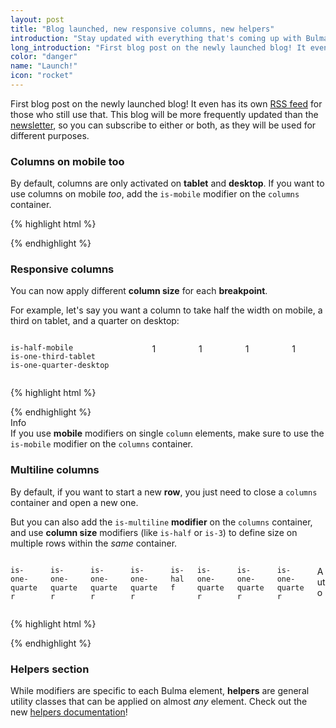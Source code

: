 ```yaml
---
layout: post
title: "Blog launched, new responsive columns, new helpers"
introduction: "Stay updated with everything that's coming up with Bulma"
long_introduction: "First blog post on the newly launched blog! It even has its own [RSS feed](/atom.xml) for those who still use that. This blog will be more frequently updated than the [newsletter](#newsletter), so you can subscribe to either or both, as they will be used for different purposes."
color: "danger"
name: "Launch!"
icon: "rocket"
---
```


First blog post on the newly launched blog! It even has its own [RSS feed](/atom.xml) for those who still use that. This blog will be more frequently updated than the [newsletter](#newsletter), so you can subscribe to either or both, as they will be used for different purposes.

### Columns on mobile too

By default, columns are only activated on **tablet** and **desktop**. If you want to use columns on mobile _too_, add the `is-mobile` modifier on the `columns` container.

{% highlight html %}
<div class="columns is-mobile">
  <div class="column"></div>
  <div class="column"></div>
  <div class="column"></div>
  <!-- etc. -->
</div>
{% endhighlight %}

### Responsive columns

You can now apply different **column size** for each **breakpoint**.

For example, let's say you want a column to take half the width on mobile, a third on tablet, and a quarter on desktop:

<div class="columns is-mobile">
  <div class="column is-half-mobile is-one-third-tablet is-one-quarter-desktop">
    <p class="notification is-info">
      <code>is-half-mobile</code><br>
      <code>is-one-third-tablet</code><br>
      <code>is-one-quarter-desktop</code>
    </p>
  </div>
  <div class="column">
    <p class="notification is-success">1</p>
  </div>
  <div class="column">
    <p class="notification is-warning">1</p>
  </div>
  <div class="column">
    <p class="notification is-success">1</p>
  </div>
  <div class="column">
    <p class="notification is-warning">1</p>
  </div>
</div>

{% highlight html %}
<div class="columns is-mobile">
  <div class="column is-half-mobile is-one-third-tablet is-one-quarter-desktop"></div>
  <!-- Other columns -->
</div>
{% endhighlight %}

<div class="message is-info">
  <div class="message-header">
    Info
  </div>
  <div class="message-body">
    If you use <strong>mobile</strong> modifiers on single <code>column</code> elements, make sure to use the <code>is-mobile</code> modifier on the <code>columns</code> container.
  </div>
</div>

### Multiline columns

By default, if you want to start a new **row**, you just need to close a `columns` container and open a new one.

But you can also add the `is-multiline` **modifier** on the `columns` container, and use **column size** modifiers (like `is-half` or `is-3`) to define size on multiple rows within the _same_ container.

<div class="columns is-multiline is-mobile">
  <div class="column is-one-quarter">
    <p class="notification is-info"><code>is-one-quarter</code></p>
  </div>
  <div class="column is-one-quarter">
    <p class="notification is-success"><code>is-one-quarter</code></p>
  </div>
  <div class="column is-one-quarter">
    <p class="notification is-warning"><code>is-one-quarter</code></p>
  </div>
  <div class="column is-one-quarter">
    <p class="notification is-danger"><code>is-one-quarter</code></p>
  </div>
  <div class="column is-half">
    <p class="notification is-info"><code>is-half</code></p>
  </div>
  <div class="column is-one-quarter">
    <p class="notification is-success"><code>is-one-quarter</code></p>
  </div>
  <div class="column is-one-quarter">
    <p class="notification is-warning"><code>is-one-quarter</code></p>
  </div>
  <div class="column is-one-quarter">
    <p class="notification is-danger"><code>is-one-quarter</code></p>
  </div>
  <div class="column">
    <p class="notification is-info">Auto</p>
  </div>
</div>

{% highlight html %}
<div class="columns is-multiline is-mobile">
  <div class="column is-one-quarter"></div>
  <div class="column is-one-quarter"></div>
  <div class="column is-one-quarter"></div>
  <div class="column is-one-quarter"></div>
  <div class="column is-half"></div>
  <div class="column is-one-quarter"></div>
  <div class="column is-one-quarter"></div>
  <div class="column is-one-quarter"></div>
  <div class="column"></div>
</div>
{% endhighlight %}

### Helpers section

While modifiers are specific to each Bulma element, **helpers** are general utility classes that can be applied on almost _any_ element. Check out the new [helpers documentation](/documentation/helpers/)!
